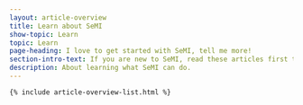```yaml
---
layout: article-overview
title: Learn about SeMI
show-topic: Learn
topic: Learn
page-heading: I love to get started with SeMI, tell me more!
section-intro-text: If you are new to SeMI, read these articles first to understand why SeMI is valuable for your organization.
description: About learning what SeMI can do.
---
```


<div class="article-container">
    
    {% include article-overview-list.html %}

</div>